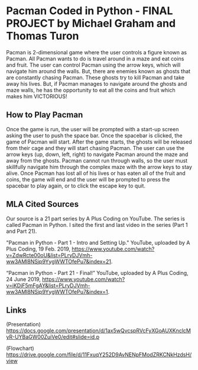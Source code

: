 # Pacman Coded in Python - FINAL PROJECT by Michael Graham and Thomas Turon

Pacman is 2-dimensional game where the user controls a figure known as Pacman. All Pacman wants to do is travel around in a maze and eat coins and fruit. The user can control Pacman using the arrow keys, which will navigate him around the walls. But, there are enemies known as ghosts that are constantly chasing Pacman. These ghosts try to kill Pacman and take away his lives. But, if Pacman manages to navigate around the ghosts and maze walls, he has the opportunity to eat all the coins and fruit which makes him VICTORIOUS!


## How to Play Pacman

Once the game is run, the user will be prompted with a start-up screen asking the user to push the space bar. Once the spacebar is
clicked, the game of Pacman will start. After the game starts, the ghosts will be released from their cage and they will start chasing Pacman. The user can use the arrow keys (up, down, left, right) to navigate Pacman around the maze and away from the ghosts. Pacman cannot run through walls, so the user must skillfully navigate him through the complex maze with the arrow keys to stay alive. Once Pacman has lost all of his lives or has eaten all of the fruit and coins, the game will end and the user will be prompted to press the spacebar to play again, or to click the escape key to quit.


## MLA Cited Sources

Our source is a 21 part series by A Plus Coding on YouTube. The series is called Pacman in Python. I sited the first and last video in the series (Part 1 and Part 21).

"Pacman in Python - Part 1 - Intro and Setting Up." YouTube, uploaded by A Plus Coding, 19 Feb. 2019, https://www.youtube.com/watch?v=ZdwRcte00oU&list=PLryDJVmh-ww3AMl8NSjp9YygWWTOfePu7&index=21.

“Pacman in Python - Part 21 - Final!” YouTube, uploaded by A Plus Coding, 24 June 2019, https://www.youtube.com/watch?v=iKDjF5mFgAY&list=PLryDJVmh-ww3AMl8NSjp9YygWWTOfePu7&index=1.



## Links

(Presentation) https://docs.google.com/presentation/d/1ax5wQvcspRVcFyXGoAUXKnclcMyR-UYBaGW00ZuiVe0/edit#slide=id.p

(Flowchart) https://drive.google.com/file/d/11FxuqY252D9AvNENpFModZRKCNkHzdsH/view
